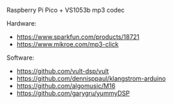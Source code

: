 Raspberry Pi Pico + VS1053b mp3 codec

Hardware:
- https://www.sparkfun.com/products/18721
- https://www.mikroe.com/mp3-click

Software:
- https://github.com/vult-dsp/vult
- https://github.com/dennisppaul/klangstrom-arduino
- https://github.com/algomusic/M16
- https://github.com/garygru/yummyDSP
